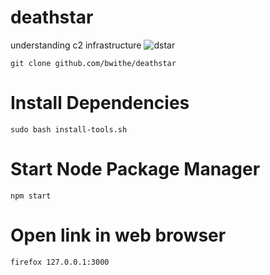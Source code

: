 # deathstar
understanding c2 infrastructure
![dstar](https://github.com/BwithE/deathstar/assets/144924113/43bdc40d-b4d1-49ad-809a-173be015ebaf)

```git clone github.com/bwithe/deathstar```

# Install Dependencies

```sudo bash install-tools.sh```

# Start Node Package Manager

```npm start```

# Open link in web browser

```firefox 127.0.0.1:3000```
